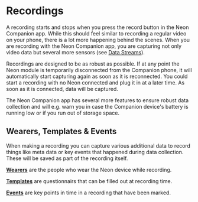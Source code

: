 # Recordings
A recording starts and stops when you press the record button in the Neon Companion app. While this should feel similar to recording a regular video on your phone, there is a lot more happening behind the scenes. When you are recording with the Neon Companion app, you are capturing not only video data but several more sensors (see [Data Streams](/general/data-streams/)).

Recordings are designed to be as robust as possible. If at any point the Neon module is temporarily disconnected from the Companion phone, it will automatically start capturing again as soon as it is reconnected. You could start a recording with no Neon connected and plug it in at a later time. As soon as it is connected, data will be captured.

The Neon Companion app has several more features to ensure robust data collection and will e.g. warn you in case the Companion device's battery is running low or if you run out of storage space.

## Wearers, Templates & Events
When making a recording you can capture various additional data to record things like meta data or key events that happened during data collection. These will be saved as part of the recording itself.

[**Wearers**](/general/wearers/) are the people who wear the Neon device while recording.

[**Templates**](/general/templates/) are questionnairs that can be filled out at recording time.

[**Events**](/general/events/) are key points in time in a recording that have been marked.
